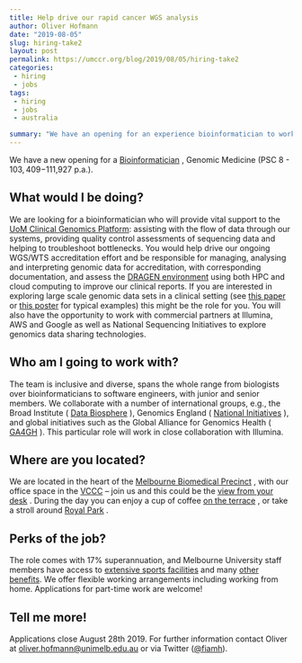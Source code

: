 ```yaml
---
title: Help drive our rapid cancer WGS analysis
author: Oliver Hofmann
date: "2019-08-05"
slug: hiring-take2
layout: post
permalink: https://umccr.org/blog/2019/08/05/hiring-take2
categories:
 - hiring
 - jobs
tags:
 - hiring
 - jobs
 - australia

summary: "We have an opening for an experience bioinformatician to work on WGS/WTS workflows and accreditation."
---
```


We have a new opening for a [Bioinformatician](http://jobs.unimelb.edu.au/caw/en/job/899782/bioinformatician-genomic-medicine) , Genomic Medicine (PSC 8 - $103,409 -$111,927 p.a.).

## What would I be doing?

We are looking for a bioinformatician who will provide vital support to the [UoM Clinical Genomics Platform](https://research.unimelb.edu.au/centre-for-cancer-research/engage/services#clinical-genomics-platform): assisting with the flow of data through our systems, providing quality control assessments of sequencing data and helping to troubleshoot bottlenecks. You would help drive our ongoing WGS/WTS accreditation effort and be responsible for managing, analysing and interpreting genomic data for accreditation, with corresponding documentation, and assess the [DRAGEN environment](https://www.illumina.com/company/news-center/press-releases/2018/2349147.html) using both HPC and cloud computing to improve our clinical reports. If you are interested in exploring large scale genomic data sets in a clinical setting (see [this paper](https://www.biorxiv.org/content/10.1101/623702v1) or [this poster](https://www.nygenome.org/bioinformatics/wp-content/uploads/2019/05/BOG-poster-20194.pdf) for typical examples) this might be the role for you. You will also have the opportunity to work with commercial partners at Illumina, AWS and Google as well as National Sequencing Initiatives to explore genomics data sharing technologies.


## Who am I going to work with?

The team is inclusive and diverse, spans the whole range from biologists over bioinformaticians to software engineers, with junior and senior members. We collaborate with a number of international groups, e.g., the Broad Institute ( [Data Biosphere](https://medium.com/@benedictpaten/a-data-biosphere-for-biomedical-research-d212bbfae95d) ), Genomics England ( [National Initiatives](https://broadinstitute.swoogo.com/national-initiatives-2019/236753) ), and global initiatives such as the Global Alliance for Genomics Health ( [GA4GH](https://www.ga4gh.org/) ). This particular role will work in close collaboration with Illumina.

## Where are you located?

We are located in the heart of the [Melbourne Biomedical Precinct](https://www.melbournebiomed.com/) , with our office space in the [VCCC](https://www.viccompcancerctr.org/) – join us and this could be the [view from your desk](https://pbs.twimg.com/media/CiOHOayUUAEdG2D.jpg) . During the day you can enjoy a cup of coffee [on the terrace](https://plenarygroup.com/news-and-media/news/2016/parkvilles-new-rooftop-park-set-to-become-a-new-benchmark-for-melbourne) , or take a stroll around [Royal Park](https://en.wikipedia.org/wiki/Royal_Park,_Melbourne) .

## Perks of the job?

The role comes with 17% superannuation, and Melbourne University staff members have access to [extensive sports facilities](http://www.sport.unimelb.edu.au/fitnesscentres#Locations) and many [other benefits](https://about.unimelb.edu.au/careers/staff-benefits). We offer flexible working arrangements including working from home. Applications for part-time work are welcome!

## Tell me more!

Applications close August 28th 2019. For further information contact Oliver at [oliver.hofmann@unimelb.edu.au](mailto:oliver.hofmann@unimelb.edu.au) or via Twitter ([@fiamh](https://twitter.com/fiamh?lang=en)).